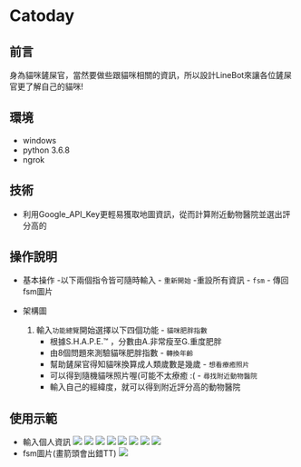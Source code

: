 # Catoday

## 前言
身為貓咪鏟屎官，當然要做些跟貓咪相關的資訊，所以設計LineBot來讓各位鏟屎官更了解自己的貓咪!

## 環境
- windows
- python 3.6.8
- ngrok

## 技術
- 利用Google_API_Key更輕易獲取地圖資訊，從而計算附近動物醫院並選出評分高的

## 操作說明
- 基本操作
    -以下兩個指令皆可隨時輸入
        - `重新開始`
            -重設所有資訊
        - `fsm`
            - 傳回fsm圖片
            
- 架構圖
    1. 輸入`功能總覽`開始選擇以下四個功能
      - `貓咪肥胖指數`
          - 根據S.H.A.P.E.™ ，分數由A.非常瘦至G.重度肥胖
          - 由8個問題來測驗貓咪肥胖指數
      - `轉換年齡`
          - 幫助鏟屎官得知貓咪換算成人類歲數是幾歲
      - `想看療癒照片`
          - 可以得到隨機貓咪照片喔(可能不太療癒 :(
      - `尋找附近動物醫院`
          - 輸入自己的經緯度，就可以得到附近評分高的動物醫院
       
 ## 使用示範
 - 輸入個人資訊
 ![](https://i.imgur.com/cMbkMs8.jpg)
 ![](https://i.imgur.com/PsY7AJf.jpg)
 ![](https://i.imgur.com/VrGUdkv.jpg)
 ![](https://i.imgur.com/SovcjxV.jpg)
 ![](https://i.imgur.com/m3VwnLB.jpg)
 ![](https://i.imgur.com/Y2mLOVk.jpg)
 ![](https://i.imgur.com/3DXC033.jpg)
 ![](https://i.imgur.com/5Qdiu2J.jpg)
 - fsm圖片(畫箭頭會出錯TT)
 ![](https://i.imgur.com/42nehEl.png)
 
          

      
          
